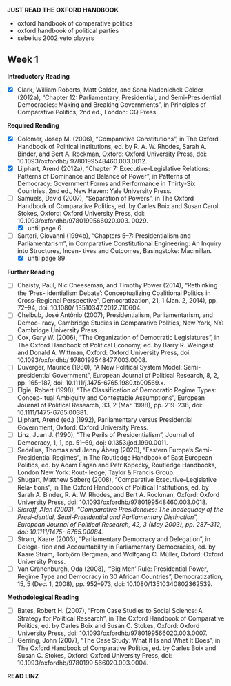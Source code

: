 **JUST READ THE OXFORD HANDBOOK**
- oxford handbook of comparative politics
- oxford handbook of political parties
- sebelius 2002 veto players

## Week 1
**Introductory Reading**

- [x] Clark, William Roberts, Matt Golder, and Sona Nadenichek Golder (2012a), “Chapter 12: Parliamentary, Presidential, and Semi-Presidential Democracies: Making and Breaking Governments”, in Principles of Comparative Politics, 2nd ed., London: CQ Press.

**Required Reading**
- [x] Colomer, Josep M. (2006), “Comparative Constitutions”, in The Oxford Handbook of Political Institutions, ed. by R. A. W. Rhodes, Sarah A. Binder, and Bert A. Rockman, Oxford: Oxford University Press, doi: 10.1093/oxfordhb/ 9780199548460.003.0012.
- [x] Lijphart, Arend (2012a), “Chapter 7: Executive–Legislative Relations: Patterns of Dominance and Balance of Power”, in Patterns of Democracy: Government Forms and Performance in Thirty-Six Countries, 2nd ed., New Haven: Yale University Press.
- [ ] Samuels, David (2007), “Separation of Powers”, in The Oxford Handbook of Comparative Politics, ed. by Carles Boix and Susan Carol Stokes, Oxford: Oxford University Press, doi: 10.1093/oxfordhb/9780199566020.003. 0029.
	- [x] until page 6
- [ ] Sartori, Giovanni (1994b), “Chapters 5–7: Presidentialism and Parliamentarism”, in Comparative Constitutional Engineering: An Inquiry into Structures, Incen- tives and Outcomes, Basingstoke: Macmillan.
	- [x] until page 89

**Further Reading**
- [ ] Chaisty, Paul, Nic Cheeseman, and Timothy Power (2014), “Rethinking the ‘Pres- identialism Debate’: Conceptualizing Coalitional Politics in Cross-Regional Perspective”, Democratization, 21, 1 (Jan. 2, 2014), pp. 72–94, doi: 10.1080/ 13510347.2012.710604.
- [ ] Cheibub, José Antônio (2007), Presidentialism, Parliamentarism, and Democ- racy, Cambridge Studies in Comparative Politics, New York, NY: Cambridge University Press.
- [ ] Cox, Gary W. (2006), “The Organization of Democratic Legislatures”, in The Oxford Handbook of Political Economy, ed. by Barry R. Weingast and Donald A. Wittman, Oxford: Oxford University Press, doi: 10.1093/oxfordhb/ 9780199548477.003.0008.
- [ ] Duverger, Maurice (1980), “A New Political System Model: Semi-presidential Government”, European Journal of Political Research, 8, 2, pp. 165–187, doi: 10.1111/j.1475-6765.1980.tb00569.x.
- [ ] Elgie, Robert (1998), “The Classification of Democratic Regime Types: Concep- tual Ambiguity and Contestable Assumptions”, European Journal of Political Research, 33, 2 (Mar. 1998), pp. 219–238, doi: 10.1111/1475-6765.00381.
- [ ] Lijphart, Arend (ed.) (1992), Parliamentary versus Presidential Government, Oxford: Oxford University Press.
- [ ] Linz, Juan J. (1990), “The Perils of Presidentialism”, Journal of Democracy, 1, 1, pp. 51–69, doi: 0.1353/jod.1990.0011.
- [ ] Sedelius, Thomas and Jenny Åberg (2020), “Eastern Europe’s Semi-Presidential Regimes”, in The Routledge Handbook of East European Politics, ed. by Adam Fagan and Petr Kopecký, Routledge Handbooks, London New York: Rout- ledge, Taylor & Francis Group.
- [ ] Shugart, Matthew Søberg (2008), “Comparative Executive–Legislative Rela- tions”, in The Oxford Handbook of Political Institutions, ed. by Sarah A. Binder, R. A. W. Rhodes, and Bert A. Rockman, Oxford: Oxford University Press, doi: 10.1093/oxfordhb/9780199548460.003.0018.  
- [ ] *Siaroff, Alan (2003), “Comparative Presidencies: The Inadequacy of the Presi-dential, Semi-Presidential and Parliamentary Distinction”, European Journal of Political Research, 42, 3 (May 2003), pp. 287–312, doi: 10.1111/1475- 6765.00084.*
- [ ] Strøm, Kaare (2003), “Parliamentary Democracy and Delegation”, in Delega- tion and Accountability in Parliamentary Democracies, ed. by Kaare Strøm, Torbjörn Bergman, and Wolfgang C. Müller, Oxford: Oxford University Press.
- [ ] Van Cranenburgh, Oda (2008), “‘Big Men’ Rule: Presidential Power, Regime Type and Democracy in 30 African Countries”, Democratization, 15, 5 (Dec. 1, 2008), pp. 952–973, doi: 10.1080/13510340802362539.

**Methodological Reading**
- [ ] Bates, Robert H. (2007), “From Case Studies to Social Science: A Strategy for Political Research”, in The Oxford Handbook of Comparative Politics, ed. by Carles Boix and Susan C. Stokes, Oxford: Oxford University Press, doi: 10.1093/oxfordhb/9780199566020.003.0007.
- [ ] Gerring, John (2007), “The Case Study: What It Is and What It Does”, in The Oxford Handbook of Comparative Politics, ed. by Carles Boix and Susan C. Stokes, Oxford: Oxford University Press, doi: 10.1093/oxfordhb/9780199 566020.003.0004.

**READ LINZ**